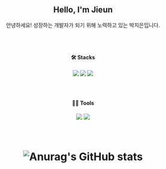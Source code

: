 <div align="center">
  
## Hello, I'm Jieun  
안녕하세요! 성장하는 개발자가 되기 위해 노력하고 있는 박지은입니다. 

<br />
<br />

#### 🛠️ Stacks
##### <img src="https://img.shields.io/badge/Java-007396?style=for-the-badge&logo=java&logoColor=white"> <img src="https://img.shields.io/badge/spring-6DB33F?style=for-the-badge&logo=spring&logoColor=white"> <img src="https://img.shields.io/badge/mysql-4479A1?style=for-the-badge&logo=mysql&logoColor=white">
<br />

#### 💪🏼 Tools
##### <img src="https://img.shields.io/badge/IntelliJ IDEA-000000?style=flat-square&logo=intellijidea&logoColor=white"/> <img src="https://img.shields.io/badge/Eclipse IDE-2C2255?style=flat-square&logo=eclipseide&logoColor=white"/>
<br />

# ![Anurag's GitHub stats](https://github-readme-stats.vercel.app/api?username=jieun2323&show_icons=true&theme=radical)

</div>
